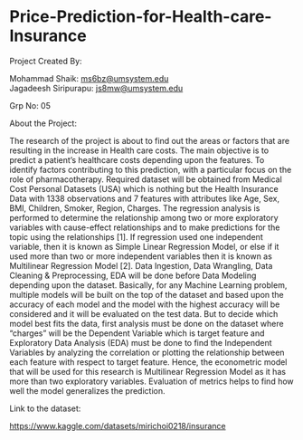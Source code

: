 # Price-Prediction-for-Health-care-Insurance

Project Created By:

Mohammad Shaik: ms6bz@umsystem.edu   
Jagadeesh Siripurapu: js8mw@umsystem.edu

Grp No: 05

About the Project:

The research of the project is about to find out the areas or factors that are resulting in the increase in Health care costs. The main objective is to predict a patient’s healthcare costs depending upon the features. To identify factors contributing to this prediction, with a particular focus on the role of pharmacotherapy. Required dataset will be obtained from Medical Cost Personal Datasets (USA) which is nothing but the Health Insurance Data with 1338 observations and 7 features with attributes like Age, Sex, BMI, Children, Smoker, Region, Charges. The regression analysis is performed to determine the relationship among two or more exploratory variables with cause-effect relationships and to make predictions for the topic using the relationships [1]. If regression used one independent variable, then it is known as Simple Linear Regression Model, or else if it used more than two or more independent variables then it is known as Multilinear Regression Model [2]. Data Ingestion, Data Wrangling, Data Cleaning & Preprocessing, EDA will be done before Data Modeling depending upon the dataset. Basically, for any Machine Learning problem, multiple models will be built on the top of the dataset and based upon the accuracy of each model and the model with the highest accuracy will be considered and it will be evaluated on the test data. But to decide which model best fits the data, first analysis must be done on the dataset where “charges” will be the Dependent Variable which is target feature and Exploratory Data Analysis (EDA) must be done to find the Independent Variables by analyzing the correlation or plotting the relationship between each feature with respect to target feature. Hence, the econometric model that will be used for this research is Multilinear Regression Model as it has more than two exploratory variables. Evaluation of metrics helps to find how well the model generalizes the prediction.


Link to the dataset: 

https://www.kaggle.com/datasets/mirichoi0218/insurance

